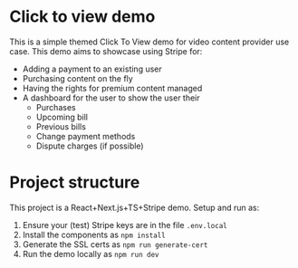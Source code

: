 # Click to view demo
This is a simple themed Click To View demo for video content provider use case.
This demo aims to showcase using Stripe for:
* Adding a payment to an existing user
* Purchasing content on the fly
* Having the rights for premium content managed
* A dashboard for the user to show the user their
    * Purchases
    * Upcoming bill
    * Previous bills
    * Change payment methods
    * Dispute charges (if possible)

# Project structure
This project is a React+Next.js+TS+Stripe demo.
Setup and run as:
1. Ensure your (test) Stripe keys are in the file `.env.local`
2. Install the components as `npm install`
2. Generate the SSL certs as `npm run generate-cert`
3. Run the demo locally as `npm run dev`
